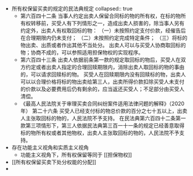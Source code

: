 - 所有权保留买卖的规定的民法典规定
  collapsed:: true
	- 第六百四十二条 当事人约定出卖人保留合同标的物的所有权，在标的物所有权转移前，买受人有下列情形之一，造成出卖人损害的，除当事人另有约定外，出卖人有权取回标的物：
	  （一）未按照约定支付价款，经催告后在合理期限内仍未支付；
	  （二）未按照约定完成特定条件；
	  （三）将标的物出卖、出质或者作出其他不当处分。
	  出卖人可以与买受人协商取回标的物；协商不成的，可以参照适用担保物权的实现程序。
	- 第六百四十三条 出卖人依据前条第一款的规定取回标的物后，买受人在双方约定或者出卖人指定的合理回赎期限内，消除出卖人取回标的物的事由的，可以请求回赎标的物。
	  买受人在回赎期限内没有回赎标的物，出卖人可以以合理价格将标的物出卖给第三人，出卖所得价款扣除买受人未支付的价款以及必要费用后仍有剩余的，应当返还买受人；不足部分由买受人清偿。
	- 《最高人民法院关于审理买卖合同纠纷案件适用法律问题的解释》（2020年）
	  第二十六条 买受人已经支付标的物总价款的百分之七十五以上，出卖人主张取回标的物的，人民法院不予支持。
	  在民法典第六百四十二条第一款第三项情形下，第三人依据民法典第三百一十一条的规定已经善意取得标的物所有权或者其他物权，出卖人主张取回标的物的，人民法院不予支持。
- 存在功能主义视角和实质主义视角
	- 功能主义视角下，所有权保留等同于 [[担保物权]]
- [[所有权保留买卖下处分权能的分配]]
-